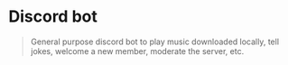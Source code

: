 # Discord bot

> General purpose discord bot to play music downloaded locally, tell jokes, welcome a new member, moderate the server, etc.
